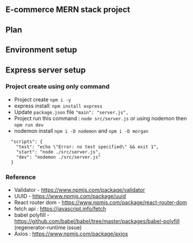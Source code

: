 ## E-commerce MERN stack project

## Plan


## Environment setup

## Express server setup

### Project create using only command
- Project create `npm i -y`
- express install:  `npm install express`
- Update `package.json` file `"main": "server.js",`
- Project run this command : `node src/server.js` or using nodemon then `npm run dev`
- nodemon install `npm i -D nodemon` and `npm i -D morgan`

```node
  "scripts": {
    "test": "echo \"Error: no test specified\" && exit 1",
    "start": "node ./src/server.js",
    "dev": "nodemon ./src/server.js"
  }
```


### Reference
- Validator - https://www.npmjs.com/package/validator
- UUID - https://www.npmjs.com/package/uuid
- React router dom - https://www.npmjs.com/package/react-router-dom
- fetch api : https://javascript.info/fetch
- babel polyfill - https://github.com/babel/babel/tree/master/packages/babel-polyfill (regenerator-runtime issue)
- Axios : https://www.npmjs.com/package/axios

